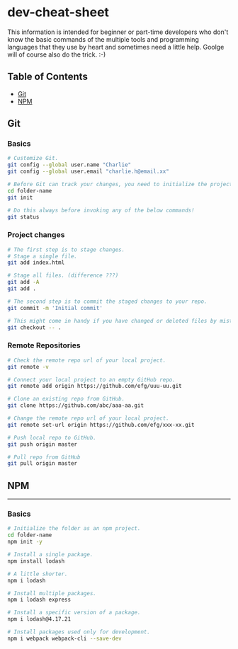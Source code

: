 # dev-cheat-sheet
This information is intended for beginner or part-time developers who don't know the basic commands of the multiple tools and programming languages that they use by heart and sometimes need a little help. Goolge will of course also do the trick. :-)

## Table of Contents
- [Git](#git)
- [NPM](#npm)

## Git
### Basics
```bash
# Customize Git.
git config --global user.name "Charlie"
git config --global user.email "charlie.h@email.xx"

# Before Git can track your changes, you need to initialize the project folder.
cd folder-name
git init

# Do this always before invoking any of the below commands!
git status
```

### Project changes
```bash
# The first step is to stage changes.
# Stage a single file.
git add index.html

# Stage all files. (difference ???)
git add -A
git add .

# The second step is to commit the staged changes to your repo.
git commit -m 'Initial commit'

# This might come in handy if you have changed or deleted files by mistake or just want to revert your changes.
git checkout -- .
```

### Remote Repositories
```bash
# Check the remote repo url of your local project.
git remote -v

# Connect your local project to an empty GitHub repo.
git remote add origin https://github.com/efg/uuu-uu.git

# Clone an existing repo from GitHub.
git clone https://github.com/abc/aaa-aa.git

# Change the remote repo url of your local project.
git remote set-url origin https://github.com/efg/xxx-xx.git

# Push local repo to GitHub.
git push origin master

# Pull repo from GitHub
git pull origin master
```

## NPM
---
### Basics
```bash
# Initialize the folder as an npm project.
cd folder-name
npm init -y

# Install a single package.
npm install lodash

# A little shorter.
npm i lodash

# Install multiple packages.
npm i lodash express

# Install a specific version of a package.
npm i lodash@4.17.21

# Install packages used only for development.
npm i webpack webpack-cli --save-dev
```